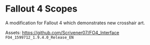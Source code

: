 # Fallout 4 Scopes
A modification for Fallout 4 which demonstrates new crosshair art.

Assets: https://github.com/Scrivener07/FO4_Interface `FO4_1599712_1.9.4.0_Release_EN`
